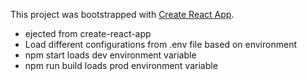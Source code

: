 This project was bootstrapped with [Create React App](https://github.com/facebook/create-react-app).

- ejected from create-react-app
- Load different configurations from .env file based on environment
- npm start loads dev environment variable
- npm run build loads prod environment variable

